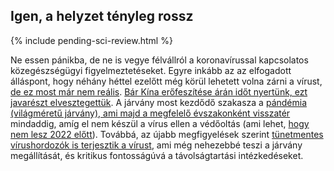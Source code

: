 ## Igen, a helyzet tényleg rossz 

{% include pending-sci-review.html %}

 Ne essen pánikba, de ne is vegye félvállról a koronavírussal kapcsolatos közegészségügyi figyelmeztetéseket. Egyre inkább az az elfogadott álláspont, hogy néhány héttel ezelőtt még körül lehetett volna zárni a vírust, [de ez most már nem reális](https://twitter.com/uwmnewsroom/status/1236020906956189696). [Bár Kína erőfeszítése árán időt nyertünk, ezt javarészt elvesztegettük](https://twitter.com/florian_krammer/status/1236344865924972545). A járvány most kezdődő szakasza a [pándémia (világméretű járvány), ami majd a megfelelő évszakonként visszatér](https://twitter.com/NAChristakis/status/1235983934187544578) mindaddig, amíg el nem készül a vírus ellen a védőoltás (ami lehet, [hogy nem lesz 2022 előtt](https://www.politico.com/news/2020/03/05/coronavirus-trump-vaccine-rhetoric-121796?nname=playbook&nid=0000014f-1646-d88f-a1cf-5f46b7bd0000&nrid=0000014e-f0fe-dd93-ad7f-f8ff7e290000&nlid=630318)). Továbbá, az újabb megfigyelések szerint [tünetmentes vírushordozók is terjesztik a vírust](https://www.cnn.com/2020/03/14/health/coronavirus-asymptomatic-spread/index.html), ami még nehezebbé teszi a járvány megállítását, és kritikus fontosságúvá a távolságtartási intézkedéseket.
